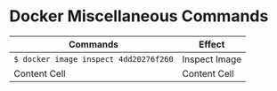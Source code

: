 # Docker Miscellaneous Commands

| Commands  | Effect |
| ------------- | ------------- |
| `$ docker image inspect 4dd20276f260`  | Inspect Image  |
| Content Cell  | Content Cell  |
